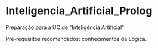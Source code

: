 # Inteligencia_Artificial_Prolog

Preparação para a UC de "Inteligência Artificial"

Pré-requisitos recomendados: conhecimentos de Lógica.
